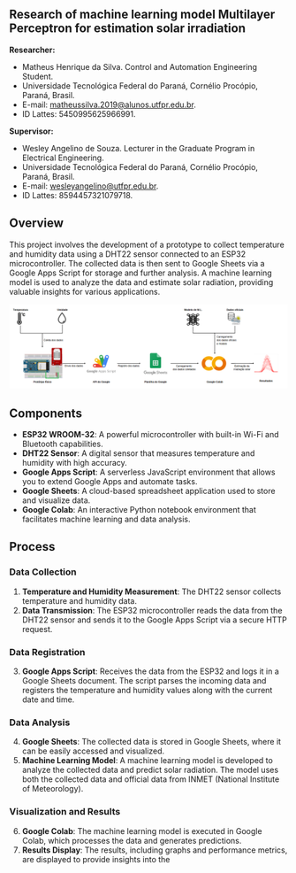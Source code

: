 ## **Research of machine learning model Multilayer Perceptron for estimation solar irradiation**


**Researcher:** 
- Matheus Henrique da Silva. Control and Automation Engineering Student.
- Universidade Tecnológica Federal do Paraná, Cornélio Procópio, Paraná, Brasil. 
- E-mail: matheussilva.2019@alunos.utfpr.edu.br. 
- ID Lattes: 5450995625966991.

**Supervisor:** 
- Wesley Angelino de Souza. Lecturer in the Graduate Program in Electrical Engineering.
- Universidade Tecnológica Federal do Paraná, Cornélio Procópio, Paraná, Brasil.
- E-mail: wesleyangelino@utfpr.edu.br.
- ID Lattes: 8594457321079718.

## Overview

This project involves the development of a prototype to collect temperature and humidity data using a DHT22 sensor connected to an ESP32 microcontroller. The collected data is then sent to Google Sheets via a Google Apps Script for storage and further analysis. A machine learning model is used to analyze the data and estimate solar radiation, providing valuable insights for various applications.

<img src="Figs/solution_structure.png" alt="Solution_structure" width="1000">

## Components

- **ESP32 WROOM-32**: A powerful microcontroller with built-in Wi-Fi and Bluetooth capabilities.
- **DHT22 Sensor**: A digital sensor that measures temperature and humidity with high accuracy.
- **Google Apps Script**: A serverless JavaScript environment that allows you to extend Google Apps and automate tasks.
- **Google Sheets**: A cloud-based spreadsheet application used to store and visualize data.
- **Google Colab**: An interactive Python notebook environment that facilitates machine learning and data analysis.

## Process

### Data Collection

1. **Temperature and Humidity Measurement**: The DHT22 sensor collects temperature and humidity data.
2. **Data Transmission**: The ESP32 microcontroller reads the data from the DHT22 sensor and sends it to the Google Apps Script via a secure HTTP request.
   
### Data Registration

3. **Google Apps Script**: Receives the data from the ESP32 and logs it in a Google Sheets document. The script parses the incoming data and registers the temperature and humidity values along with the current date and time.

### Data Analysis

4. **Google Sheets**: The collected data is stored in Google Sheets, where it can be easily accessed and visualized.
5. **Machine Learning Model**: A machine learning model is developed to analyze the collected data and predict solar radiation. The model uses both the collected data and official data from INMET (National Institute of Meteorology).

### Visualization and Results

6. **Google Colab**: The machine learning model is executed in Google Colab, which processes the data and generates predictions.
7. **Results Display**: The results, including graphs and performance metrics, are displayed to provide insights into the
